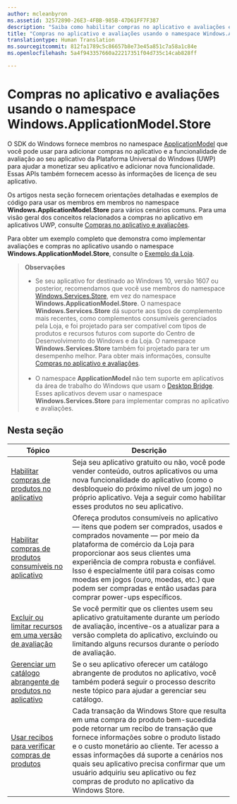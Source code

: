 ```yaml
---
author: mcleanbyron
ms.assetid: 32572890-26E3-4FBB-985B-47D61FF7F387
description: "Saiba como habilitar compras no aplicativo e avaliações em aplicativos UWP destinados a versões antes do Windows 10, versão 1607."
title: "Compras no aplicativo e avaliações usando o namespace Windows.ApplicationModel.Store"
translationtype: Human Translation
ms.sourcegitcommit: 812fa1789c5c86657b8e73e45a851c7a58a1c84e
ms.openlocfilehash: 5a4f943357660a22217351f04d735c14cab828ff

---
```


# Compras no aplicativo e avaliações usando o namespace Windows.ApplicationModel.Store

O SDK do Windows fornece membros no namespace [ApplicationModel](https://msdn.microsoft.com/library/windows/apps/windows.applicationmodel.store.aspx) que você pode usar para adicionar compras no aplicativo e a funcionalidade de avaliação ao seu aplicativo da Plataforma Universal do Windows (UWP) para ajudar a monetizar seu aplicativo e adicionar nova funcionalidade. Essas APIs também fornecem acesso às informações de licença de seu aplicativo.

Os artigos nesta seção fornecem orientações detalhadas e exemplos de código para usar os membros em membros no namespace **Windows.ApplicationModel.Store** para vários cenários comuns. Para uma visão geral dos conceitos relacionados a compras no aplicativo em aplicativos UWP, consulte [Compras no aplicativo e avaliações](in-app-purchases-and-trials.md).

Para obter um exemplo completo que demonstra como implementar avaliações e compras no aplicativo usando o namespace **Windows.ApplicationModel.Store**, consulte o [Exemplo da Loja](https://github.com/Microsoft/Windows-universal-samples/tree/win10-1507/Samples/Store).

>**Observações**&nbsp;&nbsp;
>
> * Se seu aplicativo for destinado ao Windows 10, versão 1607 ou posterior, recomendamos que você use membros do namespace [Windows.Services.Store](https://msdn.microsoft.com/library/windows/apps/windows.services.store.aspx), em vez do namespace **Windows.ApplicationModel.Store**. O namespace **Windows.Services.Store** dá suporte aos tipos de complemento mais recentes, como complementos consumíveis gerenciados pela Loja, e foi projetado para ser compatível com tipos de produtos e recursos futuros com suporte do Centro de Desenvolvimento do Windows e da Loja. O namespace **Windows.Services.Store** também foi projetado para ter um desempenho melhor. Para obter mais informações, consulte [Compras no aplicativo e avaliações](in-app-purchases-and-trials.md).
<br/><br/>
> * O namespace **ApplicationModel** não tem suporte em aplicativos da área de trabalho do Windows que usam o [Desktop Bridge](https://developer.microsoft.com/windows/bridges/desktop). Esses aplicativos devem usar o namespace **Windows.Services.Store** para implementar compras no aplicativo e avaliações.

## Nesta seção


| Tópico                                                                                                       | Descrição                 |
|-------------------------------------------------------------------------------------------------------------|-----------------------------|
| [Habilitar compras de produtos no aplicativo](enable-in-app-product-purchases.md)      |  Seja seu aplicativo gratuito ou não, você pode vender conteúdo, outros aplicativos ou uma nova funcionalidade do aplicativo (como o desbloqueio do próximo nível de um jogo) no próprio aplicativo. Veja a seguir como habilitar esses produtos no seu aplicativo.  |
| [Habilitar compras de produtos consumíveis no aplicativo](enable-consumable-in-app-product-purchases.md)      | Ofereça produtos consumíveis no aplicativo — itens que podem ser comprados, usados e comprados novamente — por meio da plataforma de comércio da Loja para proporcionar aos seus clientes uma experiência de compra robusta e confiável. Isso é especialmente útil para coisas como moedas em jogos (ouro, moedas, etc.) que podem ser compradas e então usadas para comprar power-ups específicos. |
| [Excluir ou limitar recursos em uma versão de avaliação](exclude-or-limit-features-in-a-trial-version-of-your-app.md) | Se você permitir que os clientes usem seu aplicativo gratuitamente durante um período de avaliação, incentive-os a atualizar para a versão completa do aplicativo, excluindo ou limitando alguns recursos durante o período de avaliação. |
| [Gerenciar um catálogo abrangente de produtos no aplicativo](manage-a-large-catalog-of-in-app-products.md)      |   Se o seu aplicativo oferecer um catálogo abrangente de produtos no aplicativo, você também poderá seguir o processo descrito neste tópico para ajudar a gerenciar seu catálogo.    |
| [Usar recibos para verificar compras de produtos](use-receipts-to-verify-product-purchases.md)      |   Cada transação da Windows Store que resulta em uma compra do produto bem-sucedida pode retornar um recibo de transação que fornece informações sobre o produto listado e o custo monetário ao cliente. Ter acesso a essas informações dá suporte a cenários nos quais seu aplicativo precisa confirmar que um usuário adquiriu seu aplicativo ou fez compras de produto no aplicativo da Windows Store. |



<!--HONumber=Nov16_HO1-->


